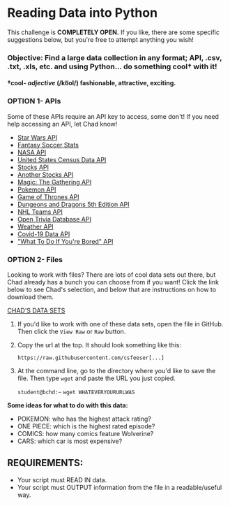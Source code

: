 # Reading Data into Python

This challenge is **COMPLETELY OPEN.** If you like, there are some specific suggestions below, but you're free to attempt anything you wish!

### Objective: Find a large data collection in any format; API, .csv, .txt, .xls, etc. and using Python... do something cool† with it!

#### †**cool**- *adjective* (/ko͞ol/) fashionable, attractive, exciting.

### OPTION 1- APIs

Some of these APIs require an API key to access, some don't! If you need help accessing an API, let Chad know!

- [Star Wars API](https://swapi.dev/)
- [Fantasy Soccer Stats](https://fantasy.premierleague.com/api/bootstrap-static/)
- [NASA API](https://api.nasa.gov/)
- [United States Census Data API](https://www.census.gov/data/developers/guidance/api-user-guide.What_is_the_API.html)
- [Stocks API](https://www.alphavantage.co/documentation/)
- [Another Stocks API](https://polygon.io/docs/stocks/getting-started)
- [Magic: The Gathering API](https://magicthegathering.io/)
- [Pokemon API](https://pokeapi.co/)
- [Game of Thrones API](https://anapioficeandfire.com/)
- [Dungeons and Dragons 5th Edition API](https://www.dnd5eapi.co/)
- [NHL Teams API](https://statsapi.web.nhl.com/api/v1/teams)
- [Open Trivia Database API](https://opentdb.com/api_config.php)
- [Weather API](https://openweathermap.org/api)
- [Covid-19 Data API](https://covid19api.com/)
- ["What To Do If You're Bored" API](https://www.boredapi.com/)

### OPTION 2- Files

Looking to work with files? There are lots of cool data sets out there, but Chad already has a bunch you can choose from if you want! Click the link below to see Chad's selection, and below that are instructions on how to download them.

[CHAD'S DATA SETS](https://github.com/csfeeser/Python/tree/master/data%20sets)

1. If you'd like to work with one of these data sets, open the file in GitHub. Then click the `View Raw` or `Raw` button.

0. Copy the url at the top. It should look something like this:

    `https://raw.githubusercontent.com/csfeeser[...]`

0. At the command line, go to the directory where you'd like to save the file. Then type `wget` and paste the URL you just copied.

    `student@bchd:~` `wget WHATEVERYOURURLWAS`
    
**Some ideas for what to do with this data:**
 
 - POKEMON: who has the highest attack rating?
 - ONE PIECE: which is the highest rated episode?
 - COMICS: how many comics feature Wolverine?
 - CARS: which car is most expensive?

## REQUIREMENTS:

- Your script must READ IN data.
- Your script must OUTPUT information from the file in a readable/useful way.
